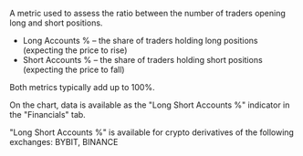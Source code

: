 A metric used to assess the ratio between the number of traders opening long and short positions.

* Long Accounts % – the share of traders holding long positions (expecting the price to rise)
* Short Accounts % – the share of traders holding short positions (expecting the price to fall)

Both metrics typically add up to 100%.

On the chart, data is available as the "Long Short Accounts %" indicator in the "Financials" tab.

"Long Short Accounts %" is available for crypto derivatives of the following exchanges: BYBIT, BINANCE